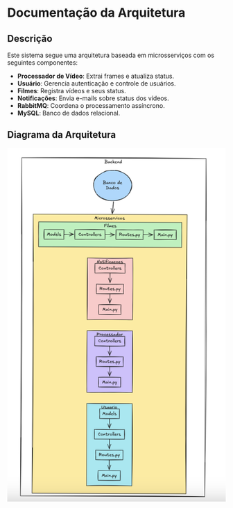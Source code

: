 # Documentação da Arquitetura

## Descrição
Este sistema segue uma arquitetura baseada em microsserviços com os seguintes componentes:

- **Processador de Vídeo**: Extrai frames e atualiza status.
- **Usuário**: Gerencia autenticação e controle de usuários.
- **Filmes**: Registra vídeos e seus status.
- **Notificações**: Envia e-mails sobre status dos vídeos.
- **RabbitMQ**: Coordena o processamento assíncrono.
- **MySQL**: Banco de dados relacional.

## Diagrama da Arquitetura

![Arquitetura MVC](mvc.png)
